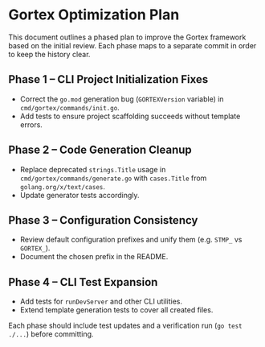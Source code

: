 # Gortex Optimization Plan

This document outlines a phased plan to improve the Gortex framework based on the initial review. Each phase maps to a separate commit in order to keep the history clear.

## Phase 1 – CLI Project Initialization Fixes
- Correct the `go.mod` generation bug (`GORTEXVersion` variable) in `cmd/gortex/commands/init.go`.
- Add tests to ensure project scaffolding succeeds without template errors.

## Phase 2 – Code Generation Cleanup
- Replace deprecated `strings.Title` usage in `cmd/gortex/commands/generate.go` with `cases.Title` from `golang.org/x/text/cases`.
- Update generator tests accordingly.

## Phase 3 – Configuration Consistency
- Review default configuration prefixes and unify them (e.g. `STMP_` vs `GORTEX_`).
- Document the chosen prefix in the README.

## Phase 4 – CLI Test Expansion
- Add tests for `runDevServer` and other CLI utilities.
- Extend template generation tests to cover all created files.

Each phase should include test updates and a verification run (`go test ./...`) before committing.
